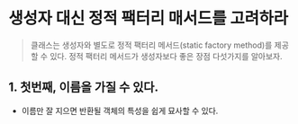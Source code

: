 생성자 대신 정적 팩터리 매서드를 고려하라
=============
> 클래스는 생성자와 별도로 정적 팩터리 메서드(static factory method)를 제공할 수 있다.
  정적 팩터리 메서드가 생성자보다 좋은 장점 다섯가지를 알아보자.
## 1. 첫번째, 이름을 가질 수 있다.
  - 이름만 잘 지으면 반환될 객체의 특성을 쉽게 묘사할 수 있다.

